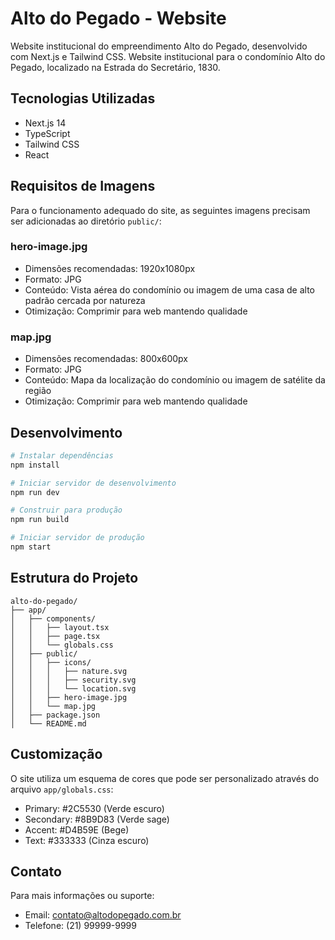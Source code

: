 # Alto do Pegado - Website

Website institucional do empreendimento Alto do Pegado, desenvolvido com Next.js e Tailwind CSS.
Website institucional para o condomínio Alto do Pegado, localizado na Estrada do Secretário, 1830.

## Tecnologias Utilizadas

- Next.js 14
- TypeScript
- Tailwind CSS
- React

## Requisitos de Imagens

Para o funcionamento adequado do site, as seguintes imagens precisam ser adicionadas ao diretório `public/`:

### hero-image.jpg
- Dimensões recomendadas: 1920x1080px
- Formato: JPG
- Conteúdo: Vista aérea do condomínio ou imagem de uma casa de alto padrão cercada por natureza
- Otimização: Comprimir para web mantendo qualidade

### map.jpg
- Dimensões recomendadas: 800x600px
- Formato: JPG
- Conteúdo: Mapa da localização do condomínio ou imagem de satélite da região
- Otimização: Comprimir para web mantendo qualidade

## Desenvolvimento

```bash
# Instalar dependências
npm install

# Iniciar servidor de desenvolvimento
npm run dev

# Construir para produção
npm run build

# Iniciar servidor de produção
npm start
```

## Estrutura do Projeto

```
alto-do-pegado/
├── app/
│   ├── components/
│   │   ├── layout.tsx
│   │   ├── page.tsx
│   │   └── globals.css
│   ├── public/
│   │   ├── icons/
│   │   │   ├── nature.svg
│   │   │   ├── security.svg
│   │   │   └── location.svg
│   │   ├── hero-image.jpg
│   │   └── map.jpg
│   ├── package.json
│   └── README.md
```

## Customização

O site utiliza um esquema de cores que pode ser personalizado através do arquivo `app/globals.css`:

- Primary: #2C5530 (Verde escuro)
- Secondary: #8B9D83 (Verde sage)
- Accent: #D4B59E (Bege)
- Text: #333333 (Cinza escuro)

## Contato

Para mais informações ou suporte:
- Email: contato@altodopegado.com.br
- Telefone: (21) 99999-9999
